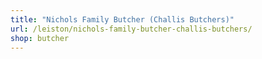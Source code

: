 ```yaml
---
title: "Nichols Family Butcher (Challis Butchers)"
url: /leiston/nichols-family-butcher-challis-butchers/
shop: butcher
---
```

